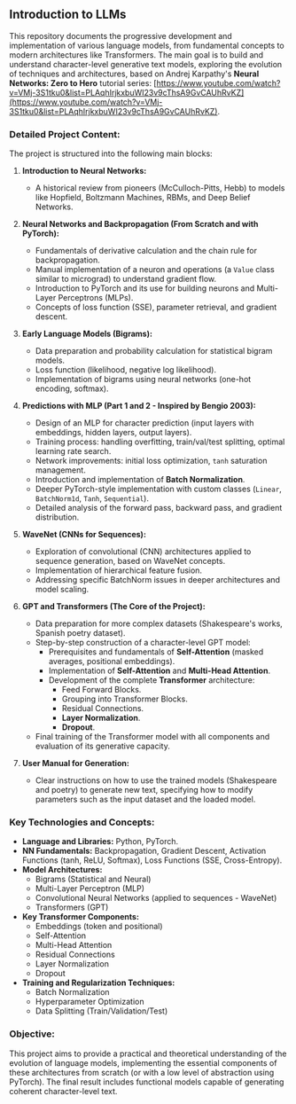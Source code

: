 ## Introduction to LLMs

This repository documents the progressive development and implementation of various language models, from fundamental concepts to modern architectures like Transformers. The main goal is to build and understand character-level generative text models, exploring the evolution of techniques and architectures, based on Andrej Karpathy's **Neural Networks: Zero to Hero** tutorial series: [https://www.youtube.com/watch?v=VMj-3S1tku0&list=PLAqhIrjkxbuWI23v9cThsA9GvCAUhRvKZ](https://www.youtube.com/watch?v=VMj-3S1tku0&list=PLAqhIrjkxbuWI23v9cThsA9GvCAUhRvKZ).

### Detailed Project Content:

The project is structured into the following main blocks:

1.  **Introduction to Neural Networks:**
    *   A historical review from pioneers (McCulloch-Pitts, Hebb) to models like Hopfield, Boltzmann Machines, RBMs, and Deep Belief Networks.

2.  **Neural Networks and Backpropagation (From Scratch and with PyTorch):**
    *   Fundamentals of derivative calculation and the chain rule for backpropagation.
    *   Manual implementation of a neuron and operations (a `Value` class similar to micrograd) to understand gradient flow.
    *   Introduction to PyTorch and its use for building neurons and Multi-Layer Perceptrons (MLPs).
    *   Concepts of loss function (SSE), parameter retrieval, and gradient descent.

3.  **Early Language Models (Bigrams):**
    *   Data preparation and probability calculation for statistical bigram models.
    *   Loss function (likelihood, negative log likelihood).
    *   Implementation of bigrams using neural networks (one-hot encoding, softmax).

4.  **Predictions with MLP (Part 1 and 2 - Inspired by Bengio 2003):**
    *   Design of an MLP for character prediction (input layers with embeddings, hidden layers, output layers).
    *   Training process: handling overfitting, train/val/test splitting, optimal learning rate search.
    *   Network improvements: initial loss optimization, `tanh` saturation management.
    *   Introduction and implementation of **Batch Normalization**.
    *   Deeper PyTorch-style implementation with custom classes (`Linear`, `BatchNorm1d`, `Tanh`, `Sequential`).
    *   Detailed analysis of the forward pass, backward pass, and gradient distribution.

5.  **WaveNet (CNNs for Sequences):**
    *   Exploration of convolutional (CNN) architectures applied to sequence generation, based on WaveNet concepts.
    *   Implementation of hierarchical feature fusion.
    *   Addressing specific BatchNorm issues in deeper architectures and model scaling.

6.  **GPT and Transformers (The Core of the Project):**
    *   Data preparation for more complex datasets (Shakespeare's works, Spanish poetry dataset).
    *   Step-by-step construction of a character-level GPT model:
        *   Prerequisites and fundamentals of **Self-Attention** (masked averages, positional embeddings).
        *   Implementation of **Self-Attention** and **Multi-Head Attention**.
        *   Development of the complete **Transformer** architecture:
            *   Feed Forward Blocks.
            *   Grouping into Transformer Blocks.
            *   Residual Connections.
            *   **Layer Normalization**.
            *   **Dropout**.
    *   Final training of the Transformer model with all components and evaluation of its generative capacity.

7.  **User Manual for Generation:**
    *   Clear instructions on how to use the trained models (Shakespeare and poetry) to generate new text, specifying how to modify parameters such as the input dataset and the loaded model.

### Key Technologies and Concepts:

*   **Language and Libraries:** Python, PyTorch.
*   **NN Fundamentals:** Backpropagation, Gradient Descent, Activation Functions (tanh, ReLU, Softmax), Loss Functions (SSE, Cross-Entropy).
*   **Model Architectures:**
    *   Bigrams (Statistical and Neural)
    *   Multi-Layer Perceptron (MLP)
    *   Convolutional Neural Networks (applied to sequences - WaveNet)
    *   Transformers (GPT)
*   **Key Transformer Components:**
    *   Embeddings (token and positional)
    *   Self-Attention
    *   Multi-Head Attention
    *   Residual Connections
    *   Layer Normalization
    *   Dropout
*   **Training and Regularization Techniques:**
    *   Batch Normalization
    *   Hyperparameter Optimization
    *   Data Splitting (Train/Validation/Test)

### Objective:

This project aims to provide a practical and theoretical understanding of the evolution of language models, implementing the essential components of these architectures from scratch (or with a low level of abstraction using PyTorch). The final result includes functional models capable of generating coherent character-level text.
